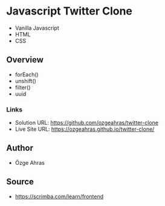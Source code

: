 # Javascript Twitter Clone 

- Vanilla Javascript
- HTML
- CSS

## Overview

- forEach()
- unshift()
- filter()
- uuid


### Links

- Solution URL: https://github.com/ozgeahras/twitter-clone
- Live Site URL: https://ozgeahras.github.io/twitter-clone/


## Author

- Özge Ahras

## Source

- https://scrimba.com/learn/frontend
